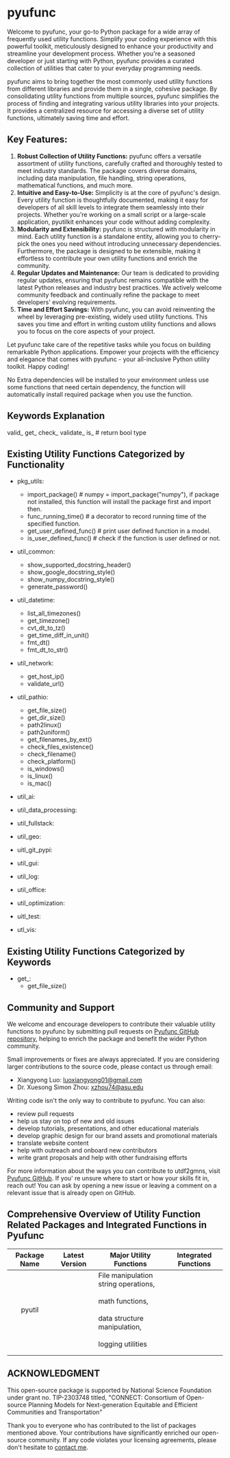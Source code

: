 # pyufunc

Welcome to pyufunc, your go-to Python package for a wide array of frequently used utility functions. Simplify your coding experience with this powerful toolkit, meticulously designed to enhance your productivity and streamline your development process. Whether you're a seasoned developer or just starting with Python, pyufunc provides a curated collection of utilities that cater to your everyday programming needs.

pyufunc aims to bring together the most commonly used utility functions from different libraries and provide them in a single, cohesive package. By consolidating utility functions from multiple sources, pyufunc simplifies the process of finding and integrating various utility libraries into your projects. It provides a centralized resource for accessing a diverse set of utility functions, ultimately saving time and effort.

## Key Features:

1. **Robust Collection of Utility Functions:** pyufunc offers a versatile assortment of utility functions, carefully crafted and thoroughly tested to meet industry standards. The package covers diverse domains, including data manipulation, file handling, string operations, mathematical functions, and much more.
2. **Intuitive and Easy-to-Use:** Simplicity is at the core of pyufunc's design. Every utility function is thoughtfully documented, making it easy for developers of all skill levels to integrate them seamlessly into their projects. Whether you're working on a small script or a large-scale application, pyutilkit enhances your code without adding complexity.
3. **Modularity and Extensibility:** pyufunc is structured with modularity in mind. Each utility function is a standalone entity, allowing you to cherry-pick the ones you need without introducing unnecessary dependencies. Furthermore, the package is designed to be extensible, making it effortless to contribute your own utility functions and enrich the community.
4. **Regular Updates and Maintenance:** Our team is dedicated to providing regular updates, ensuring that pyufunc remains compatible with the latest Python releases and industry best practices. We actively welcome community feedback and continually refine the package to meet developers' evolving requirements.
5. **Time and Effort Savings:** With pyufunc, you can avoid reinventing the wheel by leveraging pre-existing, widely used utility functions. This saves you time and effort in writing custom utility functions and allows you to focus on the core aspects of your project.

Let pyufunc take care of the repetitive tasks while you focus on building remarkable Python applications. Empower your projects with the efficiency and elegance that comes with pyufunc - your all-inclusive Python utility toolkit. Happy coding!

No Extra dependencies will be installed to your environment unless use some functions that need certain dependency, the function will automatically install required package when you use the function.

## Keywords Explanation

valid_
get_
check_
validate_
is_    # return bool type

## Existing Utility Functions Categorized by Functionality

- pkg_utils:

  - import_package()  # numpy = import_package("numpy"), if package not installed, this function will install the package first and import then.
  - func_running_time()  # a decorator to record running time of the specified function.
  - get_user_defined_func()  # print user defined function in a model.
  - is_user_defined_func()  # check if the function is user defined or not.
- util_common:

  - show_supported_docstring_header()
  - show_google_docstring_style()
  - show_numpy_docstring_style()
  - generate_password()
- util_datetime:

  - list_all_timezones()
  - get_timezone()
  - cvt_dt_to_tz()
  - get_time_diff_in_unit()
  - fmt_dt()
  - fmt_dt_to_str()
- util_network:

  - get_host_ip()
  - validate_url()
- util_pathio:

  - get_file_size()
  - get_dir_size()
  - path2linux()
  - path2uniform()
  - get_filenames_by_ext()
  - check_files_existence()
  - check_filename()
  - check_platform()
  - is_windows()
  - is_linux()
  - is_mac()
- util_ai:
- util_data_processing:
- util_fullstack:
- util_geo:
- uitl_git_pypi:
- util_gui:
- util_log:
- util_office:
- util_optimization:
- uitl_test:
- utl_vis:

## Existing Utility Functions Categorized by Keywords

- get_:
  - get_file_size()

## Community and Support

We welcome and encourage developers to contribute their valuable utility functions to pyufunc by submitting pull requests on [Pyufunc GitHub repository](https://github.com/xyluo25/pyufunc), helping to enrich the package and benefit the wider Python community.

Small improvements or fixes are always appreciated. If you are considering larger contributions to the source code, please contact us through email:

- Xiangyong Luo: [luoxiangyong01@gmail.com](mailto:luoxiangyong01@gmail.com)
- Dr. Xuesong Simon Zhou: [xzhou74@asu.edu](mailto:xzhou74@asu.edu)

Writing code isn't the only way to contribute to pyufunc. You can also:

- review pull requests
- help us stay on top of new and old issues
- develop tutorials, presentations, and other educational materials
- develop graphic design for our brand assets and promotional materials
- translate website content
- help with outreach and onboard new contributors
- write grant proposals and help with other fundraising efforts

For more information about the ways you can contribute to utdf2gmns, visit [Pyufunc GitHub](https://github.com/xyluo25/pyufunc). If you' re unsure where to start or how your skills fit in, reach out! You can ask by opening a new issue or leaving a comment on a relevant issue that is already open on GitHub.

## Comprehensive Overview of Utility Function Related Packages and Integrated Functions in Pyufunc


| Package Name | Latest Version | Major Utility Functions                                                                                                                            | Integrated Functions |
| :------------: | ---------------- | ---------------------------------------------------------------------------------------------------------------------------------------------------- | ---------------------- |
|    pyutil    |                | File manipulation<br />string operations, <br /><br />math functions, <br /><br />data structure manipulation, <br /><br />logging utilities<br /> |                      |
|             |                |                                                                                                                                                    |                      |
|             |                |                                                                                                                                                    |                      |

## ACKNOWLEDGMENT

This open-source package is supported by National Science Foundation under grant no. TIP-2303748 titled, "CONNECT: Consortium of Open-source Planning Models for Next-generation Equitable and Efficient Communities and Transportation"

Thank you to everyone who has contributed to the list of packages mentioned above. Your contributions have significantly enriched our open-source community. If any code violates your licensing agreements, please don't hesitate to [contact me](mailto:luoxiangyong01@gmail.com).
